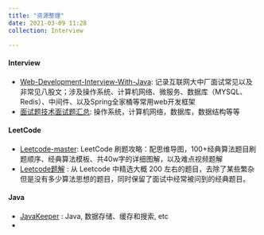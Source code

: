 ```yaml
---
title: "资源整理"
date: 2021-03-09 11:28
collection: Interview

---
```



#### Interview

* [Web-Development-Interview-With-Java](https://github.com/lokles/Web-Development-Interview-With-Java): 记录互联网大中厂面试常见以及非常见八股文；涉及操作系统、计算机网络、微服务、数据库（MYSQL、Redis）、中间件、以及Spring全家桶等常用web开发框架
* [面试题技术面试题汇总](https://imageslr.github.io/2020/07/08/tech-interview.html): 操作系统，计算机网络，数据库，数据结构等等 	

#### LeetCode

* [Leetcode-master](https://github.com/youngyangyang04/leetcode-master): LeetCode 刷题攻略：配思维导图，100+经典算法题目刷题顺序、经典算法模板、共40w字的详细图解，以及难点视频题解 
* [Leetcode题解](https://github.com/CyC2018/CS-Notes/blob/master/notes/Leetcode%20%E9%A2%98%E8%A7%A3%20-%20%E7%9B%AE%E5%BD%95.md) : 从 Leetcode 中精选大概 200 左右的题目，去除了某些繁杂但是没有多少算法思想的题目，同时保留了面试中经常被问到的经典题目。 

#### Java
* [JavaKeeper](https://github.com/Jstarfish/JavaKeeper) : Java,  数据存储、缓存和搜索, etc 
* 
